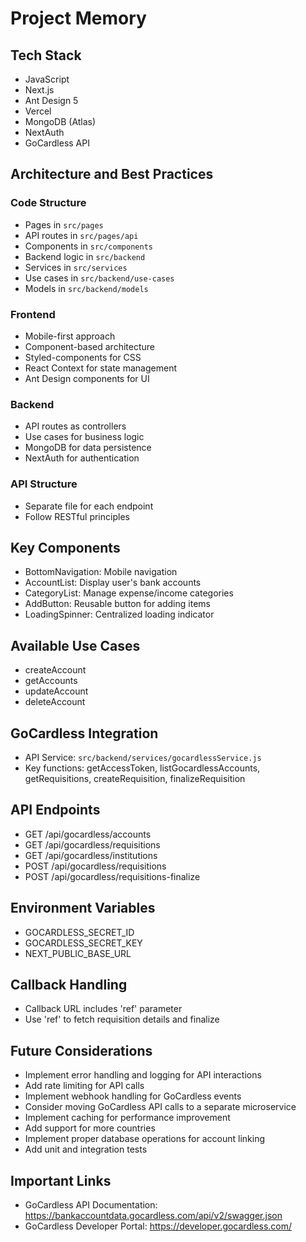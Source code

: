 # Project Memory

## Tech Stack
- JavaScript
- Next.js
- Ant Design 5
- Vercel
- MongoDB (Atlas)
- NextAuth
- GoCardless API

## Architecture and Best Practices

### Code Structure
- Pages in `src/pages`
- API routes in `src/pages/api`
- Components in `src/components`
- Backend logic in `src/backend`
- Services in `src/services`
- Use cases in `src/backend/use-cases`
- Models in `src/backend/models`

### Frontend
- Mobile-first approach
- Component-based architecture
- Styled-components for CSS
- React Context for state management
- Ant Design components for UI

### Backend
- API routes as controllers
- Use cases for business logic
- MongoDB for data persistence
- NextAuth for authentication

### API Structure
- Separate file for each endpoint
- Follow RESTful principles

## Key Components
- BottomNavigation: Mobile navigation
- AccountList: Display user's bank accounts
- CategoryList: Manage expense/income categories
- AddButton: Reusable button for adding items
- LoadingSpinner: Centralized loading indicator

## Available Use Cases
- createAccount
- getAccounts
- updateAccount
- deleteAccount

## GoCardless Integration
- API Service: `src/backend/services/gocardlessService.js`
- Key functions: getAccessToken, listGocardlessAccounts, getRequisitions, createRequisition, finalizeRequisition

## API Endpoints
- GET /api/gocardless/accounts
- GET /api/gocardless/requisitions
- GET /api/gocardless/institutions
- POST /api/gocardless/requisitions
- POST /api/gocardless/requisitions-finalize

## Environment Variables
- GOCARDLESS_SECRET_ID
- GOCARDLESS_SECRET_KEY
- NEXT_PUBLIC_BASE_URL

## Callback Handling
- Callback URL includes 'ref' parameter
- Use 'ref' to fetch requisition details and finalize

## Future Considerations
- Implement error handling and logging for API interactions
- Add rate limiting for API calls
- Implement webhook handling for GoCardless events
- Consider moving GoCardless API calls to a separate microservice
- Implement caching for performance improvement
- Add support for more countries
- Implement proper database operations for account linking
- Add unit and integration tests

## Important Links
- GoCardless API Documentation: https://bankaccountdata.gocardless.com/api/v2/swagger.json
- GoCardless Developer Portal: https://developer.gocardless.com/
